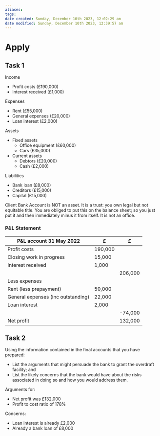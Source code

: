 ```yaml
---
aliases: 
tags: 
date created: Sunday, December 10th 2023, 12:02:29 am
date modified: Sunday, December 10th 2023, 12:39:57 am
---
```


# Apply

## Task 1

Income

- Profit costs (£190,000)
- Interest received (£1,000)

Expenses

- Rent (£55,000)
- General expenses (£20,000)
- Loan interest (£2,000)

Assets

- Fixed assets
	- Office equipment (£60,000)
	- Cars (£35,000)
- Current assets
	- Debtors (£20,000)
	- Cash (£2,000)

Liabilities

- Bank loan (£8,000)
- Creditors (£15,000)
- Capital (£15,000)

Client Bank Account is NOT an asset. It is a trust: you own legal but not equitable title. You are obliged to put this on the balance sheet; so you just put it and then immediately minus it from itself. It is not an office.

### P&L Statement

| P&L   account 31 May 2022          | £       | £       |
|------------------------------------|---------|---------|
| Profit costs                       | 190,000 |         |
| Closing work in progress           | 15,000  |         |
| Interest received                  | 1,000   |         |
|                                    |         | 206,000 |
| Less expenses                      |         |         |
| Rent (less prepayment)             | 50,000  |         |
| General expenses (inc outstanding) | 22,000  |         |
| Loan interest                      | 2,000   |         |
|                                    |         | -74,000 |
| Net profit                         |         | 132,000 |

## Task 2

Using the information contained in the final accounts that you have prepared:

- List the arguments that might persuade the bank to grant the overdraft facility; and
- List the likely concerns that the bank would have about the risks associated in doing so and how you would address them.

Arguments for:

- Net profit was £132,000
- Profit to cost ratio of 178%

Concerns:

- Loan interest is already £2,000
- Already a bank loan of £8,000
